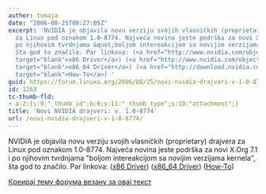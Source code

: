 ```yaml
---
author: tomaja
date: "2006-08-25T08:27:05Z"
excerpt: 'NVIDIA je objavila novu verziju svojih vlasničkih (proprietary) drajvera
  za Linux pod oznakom 1.0-8774. Najveća novina jeste podrška za novi X.Org 7.1 i
  po njihovim tvrdnjama &quot;boljom intereakcijom sa novijim verzijama kernela&quot;,
  šta god to značilo. Par linkova: (<a href="http://www.nvidia.com/object/linux_display_ia32_1.0-8774.html"
  target="blank">x86 Driver</a>) (<a href="http://www.nvidia.com/object/linux_display_amd64_1.0-8774.html"
  target="blank">x86_64 Driver</a>) (<a href="http://download.nvidia.com/XFree86/Linux-x86/1.0-8774/README/index.html"
  target="blank">How-To</a>) '
guid: https://forum.linuxo.org/2006/08/25/novi-nvidia-drajveri-v-1-0-8774/
id: 1263
tc-thumb-fld:
- a:2:{s:9:"_thumb_id";b:0;s:11:"_thumb_type";s:10:"attachment";}
title: 'Novi NVIDIA drajveri: v. 1.0-8774'
url: /novi-nvidia-drajveri-v-1-0-8774/
---
```

NVIDIA je objavila novu verziju svojih vlasničkih (proprietary) drajvera za Linux pod oznakom 1.0-8774. Najveća novina jeste podrška za novi X.Org 7.1 i po njihovim tvrdnjama "boljom intereakcijom sa novijim verzijama kernela", šta god to značilo. Par linkova: (<a href="http://www.nvidia.com/object/linux_display_ia32_1.0-8774.html" target="blank">x86 Driver</a>) (<a href="http://www.nvidia.com/object/linux_display_amd64_1.0-8774.html" target="blank">x86_64 Driver</a>) (<a href="http://download.nvidia.com/XFree86/Linux-x86/1.0-8774/README/index.html" target="blank">How-To</a>) <!--break-->

[Креирај тему форума везану за овај текст](https://linuxo.org/nova-tema-na-forumu/?se_pid=1263)